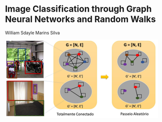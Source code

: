 # Image Classification through Graph Neural Networks and Random Walks

William Sdayle Marins Silva

![alt text](src/method.jpg)
